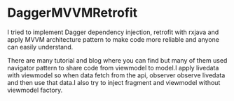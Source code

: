 # DaggerMVVMRetrofit


I tried to implement Dagger dependency injection, retrofit with rxjava and apply MVVM architecture pattern to make code more reliable and anyone can easily understand.

There are many tutorial and blog where you can find but many of them used navigator pattern to share code from viewmodel to model.I apply livedata with viewmodel so when data fetch from the api, observer observe livedata and then use that data.I also try to inject fragment and viewmodel without viewmodel factory.
